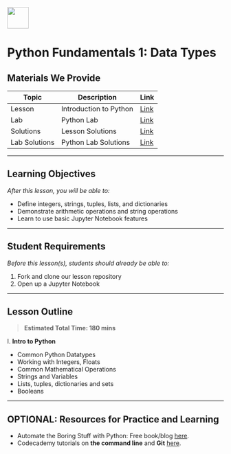 <img src="https://ga-dash.s3.amazonaws.com/production/assets/logo-9f88ae6c9c3871690e33280fcf557f33.png" width="50" height="50"> 

# Python Fundamentals 1: Data Types


## Materials We Provide


| Topic | Description | Link |
| --- | --- | --- |
| Lesson | Introduction to Python | [Link](./starter-code.ipynb) |
| Lab | Python Lab | [Link](./python-lab.ipynb) |
| Solutions | Lesson Solutions | [Link](./solution-code/solution-code.ipynb)
| Lab Solutions | Python Lab Solutions | [Link](./solution-code/python-lab-solutions.ipynb)

---

## Learning Objectives
*After this lesson, you will be able to:*

- Define integers, strings, tuples, lists, and dictionaries
- Demonstrate arithmetic operations and string operations
- Learn to use basic Jupyter Notebook features
---

## Student Requirements

*Before this lesson(s), students should already be able to:*

1. Fork and clone our lesson repository
2. Open up a Jupyter Notebook

---

## Lesson Outline

> **Estimated Total Time: 180 mins**

I. **Intro to Python** 
- Common Python Datatypes
- Working with Integers, Floats
- Common Mathematical Operations
- Strings and Variables
- Lists, tuples, dictionaries and sets
- Booleans

---

## OPTIONAL: Resources for Practice and Learning
* Automate the Boring Stuff with Python: Free book/blog [here](https://automatetheboringstuff.com).
* Codecademy tutorials on **the command line** and **Git** [here](https://www.codecademy.com/catalog/language/bash).

